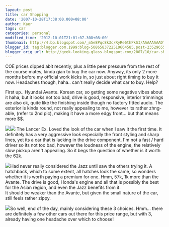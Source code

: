 ```yaml
---
layout: post
title: car Shopping
date: '2007-10-28T17:38:00.000+08:00'
author: Kaer
tags: car
categories: personal
modified_time: '2012-10-01T21:01:07.308+08:00'
thumbnail: http://4.bp.blogspot.com/_m5e8Pqc8k3c/RyRe6thPkSI/AAAAAAAADTs/R98gvbYsLo8/s72-c/avante.jpg
blogger_id: tag:blogger.com,1999:blog-5086583722519664585.post-2352965518359061273
blogger_orig_url: http://geek-looking-glass.blogspot.com/2007/10/car-shopping.html
---
```


COE prices dipped abit recently, plus a little peer pressure from 
the rest of the course mates, kinda gian to buy the car now. Anyway, its only 
2 more months before my official work kicks in, so just about right timing to 
buy it now. Headaches though, haha.. can't really decide what car to buy. 
Help? 

First up.. Hyundai Avante. Korean car, so 
getting some negative vibes about it haha, but it looks not too bad, drive is 
good, responsive, interior trimmings are also ok, quite like the finishing 
inside though no factory fitted audio. The exterior is kinda round, not really 
appealing to me, however its rather zhng-able, (refer to 2nd pic), making it 
have a more edgy front... but that means more $$. 

![](http://4.bp.blogspot.com/_m5e8Pqc8k3c/RyRe6thPkSI/AAAAAAAADTs/R98gvbYsLo8/s1600/avante.jpg)![](http://3.bp.blogspot.com/_m5e8Pqc8k3c/RyRjFdhPkWI/AAAAAAAADUM/HhFpXSE4jKE/s1600/AvanteBK05.jpg) 
The Lancer Ex. Loved the look of the car 
when I saw it the first time. It definitely has a very aggressive look 
especially the front styling and sharp lines, yet its a car that is lacking in 
the drive component. I'm not a fast / hard driver so its not too bad, however 
the loudness of the engine, the relatively slow pickup aren't appealing. So it 
begs the question of whether is it worth the 62k. 

![](http://3.bp.blogspot.com/_m5e8Pqc8k3c/RyRe7dhPkUI/AAAAAAAADT8/BpNnwLrHnlM/s1600/lancer-ex.jpg)Had never really considered the Jazz until saw 
the others trying it. A hatchback, which to some extent, all hatches look the 
same, so wonders whether it is worth paying a premium for one. Hmm, 57k, 1k 
more than the Avante. The drive is good, Honda's engine and all that is 
possibly the best for the Asian region, and even the Jazz benefits from it.  
It should be weaker than the Avante, but given the small nature of the car, 
still feels rather zippy. 

![](http://4.bp.blogspot.com/_m5e8Pqc8k3c/RyRe7thPkVI/AAAAAAAADUE/by_kNF2j_cA/s1600/jazz-thumb.jpg)So well, end of the day, mainly considering 
these 3 choices. Hmm... there are definitely a few other cars out there for 
this price range, but with 3, already having one headache over which to 
choose! 